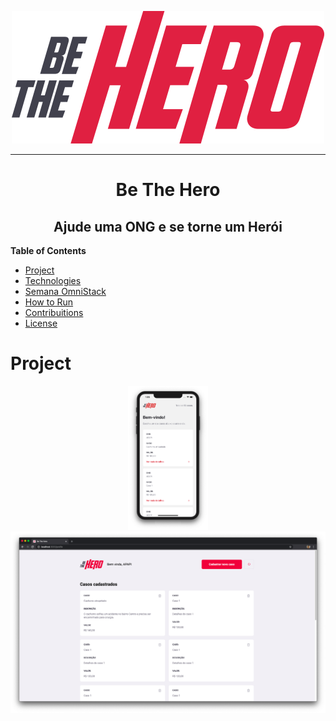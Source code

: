<p align="center">
  <img src="./.github/logo.svg" />
</p>

---

<h1 align="center">
Be The Hero
</h1>

<h2 align="center">
  Ajude uma ONG e se torne um Herói
</h2>

<strong>Table of Contents</strong>

<ul>
  <li><a href="#project">Project</a></li>
  <li><a href="#technologies">Technologies</a></li>
  <li><a href="#omniStack">Semana OmniStack</a></li>
  <li><a href="#how-to">How to Run</a></li>
  <li><a href="#contribuitions">Contribuitions</a></li>
  <li><a href="#license">License</a></li>
</ul>

<h1>Project</h1>

<p align="center">
  <img width="128" src="./.github/mobile-screenshot.png" />
  <img width="512" src="./.github/frontend-screenshot.png" />
</p>
